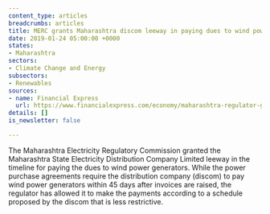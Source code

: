 ```yaml
---
content_type: articles
breadcrumbs: articles
title: MERC grants Maharashtra discom leeway in paying dues to wind power generators
date: 2019-01-24 05:00:00 +0000
states:
- Maharashtra
sectors:
- Climate Change and Energy
subsectors:
- Renewables
sources:
- name: Financial Express
  url: https://www.financialexpress.com/economy/maharashtra-regulator-gives-state-discom-leeway-in-payment-to-wind-firms/1443909/
details: []
is_newsletter: false

---
```

The Maharashtra Electricity Regulatory Commission granted the Maharashtra State Electricity Distribution Company Limited leeway in the timeline for paying the dues to wind power generators. While the power purchase agreements require the distribution company (discom) to pay wind power generators within 45 days after invoices are raised, the regulator has allowed it to make the payments according to a schedule proposed by the discom that is less restrictive.
